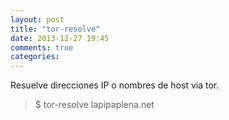```yaml
---
layout: post
title: "tor-resolve"
date: 2013-12-27 19:45
comments: true
categories: 
---
```

Resuelve direcciones IP o nombres de host via tor.

>$ tor-resolve lapipaplena.net

